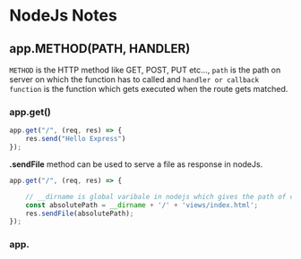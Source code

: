 # NodeJs Notes  

## app.METHOD(PATH, HANDLER)
`METHOD` is the HTTP method like GET, POST, PUT etc..., `path` is the path on server on which the function has to called and `handler or callback function` is the function which gets executed when the route gets matched. 

### app.get()

```js
app.get("/", (req, res) => {
    res.send("Hello Express")
});
```

**.sendFile** method can be used to serve a file as response in nodeJs.

```js
app.get("/", (req, res) => {

    // __dirname is global varibale in nodejs which gives the path of current directory
    const absolutePath = __dirname + '/' + 'views/index.html';
    res.sendFile(absolutePath);
});

```

### app.